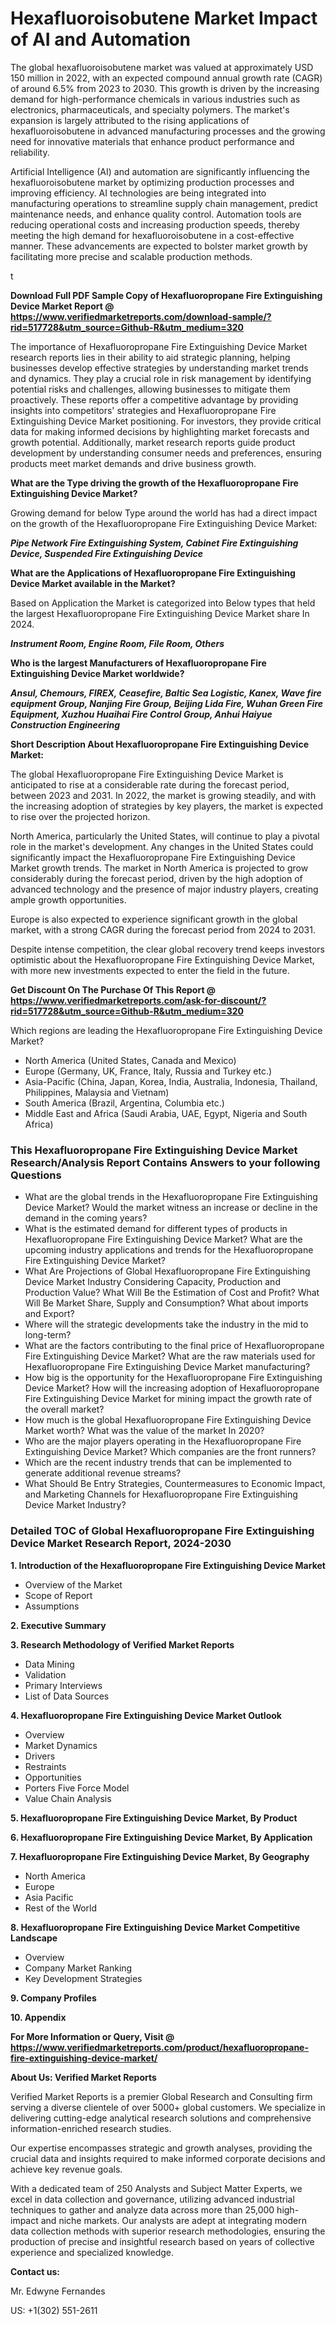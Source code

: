 <meta name="title" content="Global  Hexafluoroisobutene Market Impact of AI and Automation"><meta name="description" content="  The global hexafluoroisobutene market was valued at approximately USD 150 million in 2022, with an expected compound annual growth rate (CAGR) of around 6.5% from 20"><meta name="title" content=" Hexafluoroisobutene Market Size, Share, Scope, Trends, Growth, Opportunities, Analysis, Forecast"> <h1>Hexafluoroisobutene Market Impact of AI and Automation</h1> <p>The global hexafluoroisobutene market was valued at approximately USD 150 million in 2022, with an expected compound annual growth rate (CAGR) of around 6.5% from 2023 to 2030. This growth is driven by the increasing demand for high-performance chemicals in various industries such as electronics, pharmaceuticals, and specialty polymers. The market's expansion is largely attributed to the rising applications of hexafluoroisobutene in advanced manufacturing processes and the growing need for innovative materials that enhance product performance and reliability.</p> <p>Artificial Intelligence (AI) and automation are significantly influencing the hexafluoroisobutene market by optimizing production processes and improving efficiency. AI technologies are being integrated into manufacturing operations to streamline supply chain management, predict maintenance needs, and enhance quality control. Automation tools are reducing operational costs and increasing production speeds, thereby meeting the high demand for hexafluoroisobutene in a cost-effective manner. These advancements are expected to bolster market growth by facilitating more precise and scalable production methods.</p> t</p><p id="" class=""><strong>Download Full PDF Sample Copy of Hexafluoropropane Fire Extinguishing Device Market Report @ <a href="https://www.verifiedmarketreports.com/download-sample/?rid=517728&utm_source=Github-R&utm_medium=320" target="_blank">https://www.verifiedmarketreports.com/download-sample/?rid=517728&utm_source=Github-R&utm_medium=320</a></strong></p><p>The importance of&nbsp;Hexafluoropropane Fire Extinguishing Device Market research reports lies in their ability to aid strategic planning, helping businesses develop effective strategies by understanding market trends and dynamics. They play a crucial role in risk management by identifying potential risks and challenges, allowing businesses to mitigate them proactively. These reports offer a competitive advantage by providing insights into competitors' strategies and Hexafluoropropane Fire Extinguishing Device Market positioning. For investors, they provide critical data for making informed decisions by highlighting market forecasts and growth potential. Additionally, market research reports guide product development by understanding consumer needs and preferences, ensuring products meet market demands and drive business growth.</p><p><strong>What are the&nbsp;Type driving the growth of the Hexafluoropropane Fire Extinguishing Device Market?</strong></p><p id="" class="">Growing demand for below Type around the world has had a direct impact on the growth of the Hexafluoropropane Fire Extinguishing Device Market:</p><em><strong>Pipe Network Fire Extinguishing System, Cabinet Fire Extinguishing Device, Suspended Fire Extinguishing Device</strong></em></p><strong>What are the&nbsp;Applications&nbsp;of Hexafluoropropane Fire Extinguishing Device Market available in the Market?</strong></p><p id="" class="">Based on Application the Market is categorized into Below types that held the largest Hexafluoropropane Fire Extinguishing Device Market share In 2024.</p><em><strong>Instrument Room, Engine Room, File Room, Others</strong></em></p><strong>Who is the largest Manufacturers of Hexafluoropropane Fire Extinguishing Device Market worldwide?</strong></p><p><em><strong>Ansul, Chemours, FIREX, Ceasefire, Baltic Sea Logistic, Kanex, Wave fire equipment Group, Nanjing Fire Group, Beijing Lida Fire, Wuhan Green Fire Equipment, Xuzhou Huaihai Fire Control Group, Anhui Haiyue Construction Engineering</strong></em></p><p id="" class=""><strong>Short Description About Hexafluoropropane Fire Extinguishing Device Market:</strong></p><p>The global Hexafluoropropane Fire Extinguishing Device Market is anticipated to rise at a considerable rate during the forecast period, between 2023 and 2031. In 2022, the market is growing steadily, and with the increasing adoption of strategies by key players, the market is expected to rise over the projected horizon.</p><p>North America, particularly the United States, will continue to play a pivotal role in the market's development. Any changes in the United States could significantly impact the Hexafluoropropane Fire Extinguishing Device Market growth trends. The market in North America is projected to grow considerably during the forecast period, driven by the high adoption of advanced technology and the presence of major industry players, creating ample growth opportunities.</p><p>Europe is also expected to experience significant growth in the global market, with a strong CAGR during the forecast period from 2024 to 2031.</p><p>Despite intense competition, the clear global recovery trend keeps investors optimistic about the Hexafluoropropane Fire Extinguishing Device Market, with more new investments expected to enter the field in the future.</p><p id="" class=""><strong>Get Discount On The Purchase Of This Report @ <a href="https://www.verifiedmarketreports.com/ask-for-discount/?rid=517728&utm_source=Github-R&utm_medium=320" target="_blank">https://www.verifiedmarketreports.com/ask-for-discount/?rid=517728&utm_source=Github-R&utm_medium=320</a></strong></p>Which regions are leading the Hexafluoropropane Fire Extinguishing Device Market?</p><ul><li>North America (United States, Canada and Mexico)</li><li>Europe (Germany, UK, France, Italy, Russia and Turkey etc.)</li><li>Asia-Pacific (China, Japan, Korea, India, Australia, Indonesia, Thailand, Philippines, Malaysia and Vietnam)</li><li>South America (Brazil, Argentina, Columbia etc.)</li><li>Middle East and Africa (Saudi Arabia, UAE, Egypt, Nigeria and South Africa)</li></ul><h3 id="" class="">This Hexafluoropropane Fire Extinguishing Device Market Research/Analysis Report Contains Answers to your following Questions</h3><ul><li>What are the global trends in the Hexafluoropropane Fire Extinguishing Device Market? Would the market witness an increase or decline in the demand in the coming years?</li><li>What is the estimated demand for different types of products in Hexafluoropropane Fire Extinguishing Device Market? What are the upcoming industry applications and trends for the Hexafluoropropane Fire Extinguishing Device Market?</li><li>What Are Projections of Global Hexafluoropropane Fire Extinguishing Device Market Industry Considering Capacity, Production and Production Value? What Will Be the Estimation of Cost and Profit? What Will Be Market Share, Supply and Consumption? What about imports and Export?</li><li>Where will the strategic developments take the industry in the mid to long-term?</li><li>What are the factors contributing to the final price of Hexafluoropropane Fire Extinguishing Device Market? What are the raw materials used for Hexafluoropropane Fire Extinguishing Device Market manufacturing?</li><li>How big is the opportunity for the Hexafluoropropane Fire Extinguishing Device Market? How will the increasing adoption of Hexafluoropropane Fire Extinguishing Device Market for mining impact the growth rate of the overall market?</li><li>How much is the global Hexafluoropropane Fire Extinguishing Device Market worth? What was the value of the market In 2020?</li><li>Who are the major players operating in the Hexafluoropropane Fire Extinguishing Device Market? Which companies are the front runners?</li><li>Which are the recent industry trends that can be implemented to generate additional revenue streams?</li><li>What Should Be Entry Strategies, Countermeasures to Economic Impact, and Marketing Channels for Hexafluoropropane Fire Extinguishing Device Market Industry?</li></ul><h3 id="" class="">Detailed TOC of Global Hexafluoropropane Fire Extinguishing Device Market Research Report, 2024-2030</h3><p id="" class=""><strong>1. Introduction of the Hexafluoropropane Fire Extinguishing Device Market</strong></p><ul><li>Overview of the Market</li><li>Scope of Report</li><li>Assumptions</li></ul><p id="" class=""><strong>2. Executive Summary</strong></p><p id="" class=""><strong>3. Research Methodology of Verified Market Reports</strong></p><ul><li>Data Mining</li><li>Validation</li><li>Primary Interviews</li><li>List of Data Sources</li></ul><p id="" class=""><strong>4. Hexafluoropropane Fire Extinguishing Device Market Outlook</strong></p><ul><li>Overview</li><li>Market Dynamics</li><li>Drivers</li><li>Restraints</li><li>Opportunities</li><li>Porters Five Force Model</li><li>Value Chain Analysis</li></ul><p id="" class=""><strong>5. Hexafluoropropane Fire Extinguishing Device Market, By Product</strong></p><p id="" class=""><strong>6. Hexafluoropropane Fire Extinguishing Device Market, By Application</strong></p><p id="" class=""><strong>7. Hexafluoropropane Fire Extinguishing Device Market, By Geography</strong></p><ul><li>North America</li><li>Europe</li><li>Asia Pacific</li><li>Rest of the World</li></ul><p id="" class=""><strong>8. Hexafluoropropane Fire Extinguishing Device Market Competitive Landscape</strong></p><ul><li>Overview</li><li>Company Market Ranking</li><li>Key Development Strategies</li></ul><p id="" class=""><strong>9. Company Profiles</strong></p><p id="" class=""><strong>10. Appendix</strong></p><p id="" class=""><strong>For More Information or Query, Visit @ <a href="https://www.verifiedmarketreports.com/product/hexafluoropropane-fire-extinguishing-device-market/" target="_blank">https://www.verifiedmarketreports.com/product/hexafluoropropane-fire-extinguishing-device-market/</a></strong></p><p id="" class=""><strong>About Us: Verified Market Reports</strong></p><p id="" class="">Verified Market Reports is a premier Global Research and Consulting firm serving a diverse clientele of over 5000+ global customers. We specialize in delivering cutting-edge analytical research solutions and comprehensive information-enriched research studies.</p><p id="" class="">Our expertise encompasses strategic and growth analyses, providing the crucial data and insights required to make informed corporate decisions and achieve key revenue goals.</p><p id="" class="">With a dedicated team of 250 Analysts and Subject Matter Experts, we excel in data collection and governance, utilizing advanced industrial techniques to gather and analyze data across more than 25,000 high-impact and niche markets. Our analysts are adept at integrating modern data collection methods with superior research methodologies, ensuring the production of precise and insightful research based on years of collective experience and specialized knowledge.</p><p id="" class=""><strong>Contact us:</strong></p><p id="" class="">Mr. Edwyne Fernandes</p><p id="" class="">US: +1(302) 551-2611</p>